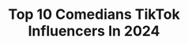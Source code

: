 ---
title: Top 10 Comedians TikTok Influencers In 2024
description: >-
  Find top comedians TikTok influencers in 2024. Most popular hashtags: #comedy #foryou #fyp #foryoupage.
platform: TikTok
hits: 6448
text_top: Analyze the top-rated TikTok influencers on inBeat.
text_bottom: Our database holds 6448 TikTok influencers like this for you to pitch.
profiles:
  - username: "kevinjamesofficial"
    fullname: >-
      Kevin James
    bio: >-
      Comedian
    location: "United States"
    followers: 1800000
    engagement: 1278
    commentsToLikes: 0.011954
    id: ck8qkrmgyikvf0j78910agtqz
    verified: true
    hashtags: "#fyp, #foryou, #fypage, #hubiehalloween"
  - username: "yam.neupane"
    fullname: >-
      Comedian
    bio: >-
      Comedian
    location: "Nepal"
    followers: 95200
    engagement: 2362
    commentsToLikes: 0.019387
    id: ckbqourtb9o1g0j231zgfr69d
    verified: false
    hashtags: "#duet, #comedy, #valentinesday"
  - username: "heyluvideos"
    fullname: >-
      Hey Lu
    bio: >-
      Comedian 🇲🇽
    location: "Mexico"
    followers: 48800
    engagement: 1474
    commentsToLikes: 0.014079
    id: ckb9lodl4e85o0j23u54dmn1f
    verified: false
    hashtags: "#standup, #comedy, #comedian, #foryou"
  - username: "zack.bro"
    fullname: >-
      Z  A  C  K    B  R O
    bio: >-
      comedian
    location: "India"
    followers: 105400
    engagement: 817
    commentsToLikes: 0.013531
    id: ckbbf85dt3wva0j23tvno9i03
    verified: false
    hashtags: "#foryou, #tiktokcomedy, #comedytiktokindia, #comedeyindia"
  - username: "tameemyouness"
    fullname: >-
      tameemyouness
    bio: >-
      Comedian
    location: "Egypt"
    followers: 789900
    engagement: 854
    commentsToLikes: 0.004805
    id: ckavp931m09h70j23ln9fuo36
    verified: true
    hashtags: "#molto, #henedy, #rap, #bazez"
  - username: "evanzugin"
    fullname: >-
      Evan Zugin
    bio: >-
      Comedian
    location: "United States"
    followers: 8211
    engagement: 672
    commentsToLikes: 0.025425
    id: ckb9pzor4llh40j23884w2ipb
    verified: false
    hashtags: "#foryoupage, #chameleon, #chameleons, #fypage"
  - username: "max_devlin"
    fullname: >-
      Max Devlin & Co.
    bio: >-
      MDNN Puppeteer Hyperoaster Singer/Comedian Random dude on TT
    location: "United States"
    followers: 55300
    engagement: 2412
    commentsToLikes: 0.169281
    id: ck963nevivld40j788jn9dxbq
    verified: false
    hashtags: "#gravers, #duet, #funny, #stitch"
  - username: "socialmedianews74"
    fullname: >-
      SMN74
    bio: >-
      Actor | Comedian CEO OF MICS [MOST TRUSTED NAME IN NEWS] 😏Link Bio ⬇️
    location: "United States"
    followers: 454200
    engagement: 2327
    commentsToLikes: 0.032837
    id: ckb0svvo2idsf0j23e9e1lr75
    verified: false
    hashtags: "#smn74weather, #smn74, #blacktiktok, #smn74weatherduet"
  - username: "mrswilkins1"
    fullname: >-
      Mrswilkins1
    bio: >-
      Comedian/Entertainer! CHARACTER COMEDY NOT REAL LIFE! (Adult content 18+)
    location: "United States"
    followers: 98500
    engagement: 1719
    commentsToLikes: 0.462387
    id: ckdnu2t7nmkoy0j23m34qtz9u
    verified: false
    hashtags: "#foryourpage, #florida2021, #greenscreen, #duet"
  - username: "nathanhurdcomedy"
    fullname: >-
      Nathan Hurd
    bio: >-
      Actor/Comedian P.O Box: 4470 W Sunset Blvd #372 Los Angeles CA 90027
    location: "United States"
    followers: 1700000
    engagement: 1451
    commentsToLikes: 0.022426
    id: ck9e0flve5u4m0j78hflwv6xu
    verified: false
    hashtags: "#questions, #fyp, #laugh, #nathanhurdcomedy"
---
